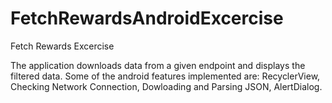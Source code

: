 # FetchRewardsAndroidExcercise
Fetch Rewards Excercise

The application downloads data from a given endpoint and displays the filtered data.
Some of the android features implemented are:
  RecyclerView,
  Checking Network Connection,
  Dowloading and Parsing JSON,
  AlertDialog.
